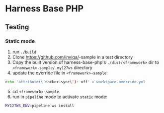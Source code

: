# Harness Base PHP

## Testing

### Static mode

1. run `./build`
2. Clone https://github.com/inviqa/<framework>-sample in a test directory
3. Copy the built version of harness-base-php's ``./dist/<framework>`` dir to `<framework>-sample/.my127ws` directory
4. update the override file in `<framework>-sample`:
```bash
echo 'attribute(\'docker-sync\'): off' > workspace.override.yml
```
5. cd `<framework>-sample`
6. run in `pipeline` mode to activate `static` mode:
```bash
MY127WS_ENV=pipeline ws install
```
